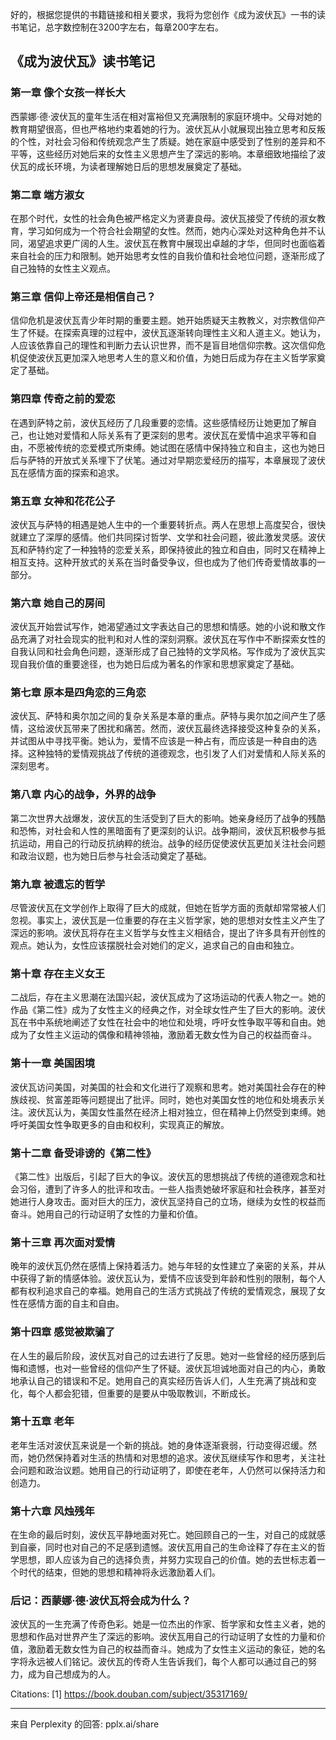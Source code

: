 好的，根据您提供的书籍链接和相关要求，我将为您创作《成为波伏瓦》一书的读书笔记，总字数控制在3200字左右，每章200字左右。

## 《成为波伏瓦》读书笔记

### 第一章 像个女孩一样长大

西蒙娜·德·波伏瓦的童年生活在相对富裕但又充满限制的家庭环境中。父母对她的教育期望很高，但也严格地约束着她的行为。波伏瓦从小就展现出独立思考和反叛的个性，对社会习俗和传统观念产生了质疑。她在家庭中感受到了性别的差异和不平等，这些经历对她后来的女性主义思想产生了深远的影响。本章细致地描绘了波伏瓦的成长环境，为读者理解她日后的思想发展奠定了基础。

### 第二章 端方淑女

在那个时代，女性的社会角色被严格定义为贤妻良母。波伏瓦接受了传统的淑女教育，学习如何成为一个符合社会期望的女性。然而，她内心深处对这种角色并不认同，渴望追求更广阔的人生。波伏瓦在教育中展现出卓越的才华，但同时也面临着来自社会的压力和限制。她开始思考女性的自我价值和社会地位问题，逐渐形成了自己独特的女性主义观点。

### 第三章 信仰上帝还是相信自己？

信仰危机是波伏瓦青少年时期的重要主题。她开始质疑天主教教义，对宗教信仰产生了怀疑。在探索真理的过程中，波伏瓦逐渐转向理性主义和人道主义。她认为，人应该依靠自己的理性和判断力去认识世界，而不是盲目地信仰宗教。这次信仰危机促使波伏瓦更加深入地思考人生的意义和价值，为她日后成为存在主义哲学家奠定了基础。

### 第四章 传奇之前的爱恋

在遇到萨特之前，波伏瓦经历了几段重要的恋情。这些感情经历让她更加了解自己，也让她对爱情和人际关系有了更深刻的思考。波伏瓦在爱情中追求平等和自由，不愿被传统的恋爱模式所束缚。她试图在感情中保持独立和自主，这也为她日后与萨特的开放式关系埋下了伏笔。通过对早期恋爱经历的描写，本章展现了波伏瓦在感情方面的探索和追求。

### 第五章 女神和花花公子

波伏瓦与萨特的相遇是她人生中的一个重要转折点。两人在思想上高度契合，很快就建立了深厚的感情。他们共同探讨哲学、文学和社会问题，彼此激发灵感。波伏瓦和萨特约定了一种独特的恋爱关系，即保持彼此的独立和自由，同时又在精神上相互支持。这种开放式的关系在当时备受争议，但也成为了他们传奇爱情故事的一部分。

### 第六章 她自己的房间

波伏瓦开始尝试写作，她渴望通过文字表达自己的思想和情感。她的小说和散文作品充满了对社会现实的批判和对人性的深刻洞察。波伏瓦在写作中不断探索女性的自我认同和社会角色问题，逐渐形成了自己独特的文学风格。写作成为了波伏瓦实现自我价值的重要途径，也为她日后成为著名的作家和思想家奠定了基础。

### 第七章 原本是四角恋的三角恋

波伏瓦、萨特和奥尔加之间的复杂关系是本章的重点。萨特与奥尔加之间产生了感情，这给波伏瓦带来了困扰和痛苦。然而，波伏瓦最终选择接受这种复杂的关系，并试图从中寻找平衡。她认为，爱情不应该是一种占有，而应该是一种自由的选择。这种独特的爱情观挑战了传统的道德观念，也引发了人们对爱情和人际关系的深刻思考。

### 第八章 内心的战争，外界的战争

第二次世界大战爆发，波伏瓦的生活受到了巨大的影响。她亲身经历了战争的残酷和恐怖，对社会和人性的黑暗面有了更深刻的认识。战争期间，波伏瓦积极参与抵抗运动，用自己的行动反抗纳粹的统治。战争的经历促使波伏瓦更加关注社会问题和政治议题，也为她日后参与社会活动奠定了基础。

### 第九章 被遗忘的哲学

尽管波伏瓦在文学创作上取得了巨大的成就，但她在哲学方面的贡献却常常被人们忽视。事实上，波伏瓦是一位重要的存在主义哲学家，她的思想对女性主义产生了深远的影响。波伏瓦将存在主义哲学与女性主义相结合，提出了许多具有开创性的观点。她认为，女性应该摆脱社会对她们的定义，追求自己的自由和独立。

### 第十章 存在主义女王

二战后，存在主义思潮在法国兴起，波伏瓦成为了这场运动的代表人物之一。她的作品《第二性》成为了女性主义的经典之作，对全球女性产生了巨大的影响。波伏瓦在书中系统地阐述了女性在社会中的地位和处境，呼吁女性争取平等和自由。她成为了女性主义运动的偶像和精神领袖，激励着无数女性为自己的权益而奋斗。

### 第十一章 美国困境

波伏瓦访问美国，对美国的社会和文化进行了观察和思考。她对美国社会存在的种族歧视、贫富差距等问题提出了批评。同时，她也对美国女性的地位和处境表示关注。波伏瓦认为，美国女性虽然在经济上相对独立，但在精神上仍然受到束缚。她呼吁美国女性争取更多的自由和权利，实现真正的解放。

### 第十二章 备受诽谤的《第二性》

《第二性》出版后，引起了巨大的争议。波伏瓦的思想挑战了传统的道德观念和社会习俗，遭到了许多人的批评和攻击。一些人指责她破坏家庭和社会秩序，甚至对她进行人身攻击。面对巨大的压力，波伏瓦坚持自己的立场，继续为女性的权益而奋斗。她用自己的行动证明了女性的力量和价值。

### 第十三章 再次面对爱情

晚年的波伏瓦仍然在感情上保持着活力。她与年轻的女性建立了亲密的关系，并从中获得了新的情感体验。波伏瓦认为，爱情不应该受到年龄和性别的限制，每个人都有权利追求自己的幸福。她用自己的生活方式挑战了传统的爱情观念，展现了女性在感情方面的自主和自由。

### 第十四章 感觉被欺骗了

在人生的最后阶段，波伏瓦对自己的过去进行了反思。她对一些曾经的经历感到后悔和遗憾，也对一些曾经的信仰产生了怀疑。波伏瓦坦诚地面对自己的内心，勇敢地承认自己的错误和不足。她用自己的真实经历告诉人们，人生充满了挑战和变化，每个人都会犯错，但重要的是要从中吸取教训，不断成长。

### 第十五章 老年

老年生活对波伏瓦来说是一个新的挑战。她的身体逐渐衰弱，行动变得迟缓。然而，她仍然保持着对生活的热情和对思想的追求。波伏瓦继续写作和思考，关注社会问题和政治议题。她用自己的行动证明了，即使在老年，人仍然可以保持活力和创造力。

### 第十六章 风烛残年

在生命的最后时刻，波伏瓦平静地面对死亡。她回顾自己的一生，对自己的成就感到自豪，同时也对自己的不足感到遗憾。波伏瓦用自己的生命诠释了存在主义的哲学思想，即人应该为自己的选择负责，并努力实现自己的价值。她的去世标志着一个时代的结束，但她的思想和精神将永远激励着人们。

### 后记：西蒙娜·德·波伏瓦将会成为什么？

波伏瓦的一生充满了传奇色彩。她是一位杰出的作家、哲学家和女性主义者，她的思想和作品对世界产生了深远的影响。波伏瓦用自己的行动证明了女性的力量和价值，激励着无数女性为自己的权益而奋斗。她成为了女性主义运动的象征，她的名字将永远被人们铭记。波伏瓦的传奇人生告诉我们，每个人都可以通过自己的努力，成为自己想成为的人。

Citations:
[1] https://book.douban.com/subject/35317169/

---
来自 Perplexity 的回答: pplx.ai/share